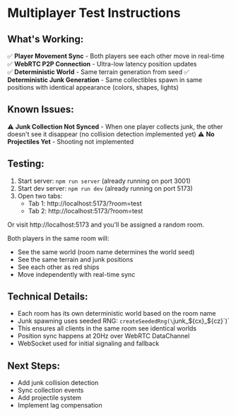 # Multiplayer Test Instructions

## What's Working:
✅ **Player Movement Sync** - Both players see each other move in real-time
✅ **WebRTC P2P Connection** - Ultra-low latency position updates  
✅ **Deterministic World** - Same terrain generation from seed
✅ **Deterministic Junk Generation** - Same collectibles spawn in same positions with identical appearance (colors, shapes, lights)

## Known Issues:
⚠️ **Junk Collection Not Synced** - When one player collects junk, the other doesn't see it disappear (no collision detection implemented yet)
⚠️ **No Projectiles Yet** - Shooting not implemented

## Testing:
1. Start server: `npm run server` (already running on port 3001)
2. Start dev server: `npm run dev` (already running on port 5173)
3. Open two tabs:
   - Tab 1: http://localhost:5173/?room=test
   - Tab 2: http://localhost:5173/?room=test
   
Or visit http://localhost:5173 and you'll be assigned a random room.

Both players in the same room will:
- See the same world (room name determines the world seed)
- See the same terrain and junk positions
- See each other as red ships
- Move independently with real-time sync

## Technical Details:
- Each room has its own deterministic world based on the room name
- Junk spawning uses seeded RNG: `createSeededRng(\`junk_${cx}_${cz}\`)`
- This ensures all clients in the same room see identical worlds
- Position sync happens at 20Hz over WebRTC DataChannel
- WebSocket used for initial signaling and fallback

## Next Steps:
- Add junk collision detection
- Sync collection events
- Add projectile system
- Implement lag compensation